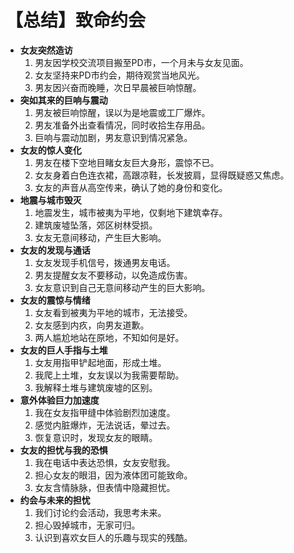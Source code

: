 # 【总结】致命约会

-   **女友突然造访**
    1.  男友因学校交流项目搬至PD市，一个月未与女友见面。
    2.  女友坚持来PD市约会，期待观赏当地风光。
    3.  男友因兴奋而晚睡，次日早晨被巨响惊醒。
-   **突如其来的巨响与震动**
    1.  男友被巨响惊醒，误以为是地震或工厂爆炸。
    2.  男友准备外出查看情况，同时收拾生存用品。
    3.  巨响与震动加剧，男友意识到情况紧急。
-   **女友的惊人变化**
    1.  男友在楼下空地目睹女友巨大身形，震惊不已。
    2.  女友身着白色连衣裙，高跟凉鞋，长发披肩，显得既疑惑又焦虑。
    3.  女友的声音从高空传来，确认了她的身份和变化。
-   **地震与城市毁灭**
    1.  地震发生，城市被夷为平地，仅剩地下建筑幸存。
    2.  建筑废墟坠落，郊区树林受损。
    3.  女友无意间移动，产生巨大影响。
-   **女友的发现与通话**
    1.  女友发现手机信号，拨通男友电话。
    2.  男友提醒女友不要移动，以免造成伤害。
    3.  女友意识到自己无意间移动产生的巨大影响。
-   **女友的震惊与情绪**
    1.  女友看到被夷为平地的城市，无法接受。
    2.  女友感到内疚，向男友道歉。
    3.  两人尴尬地站在原地，不知如何是好。
-   **女友的巨人手指与土堆**
    1.  女友用指甲铲起地面，形成土堆。
    2.  我爬上土堆，女友误以为我需要帮助。
    3.  我解释土堆与建筑废墟的区别。
-   **意外体验巨力加速度**
    1.  我在女友指甲缝中体验剧烈加速度。
    2.  感觉内脏爆炸，无法说话，晕过去。
    3.  恢复意识时，发现女友的眼睛。
-   **女友的担忧与我的恐惧**
    1.  我在电话中表达恐惧，女友安慰我。
    2.  担心女友的眼泪，因为液体团可能致命。
    3.  女友含情脉脉，但表情中隐藏担忧。
-   **约会与未来的担忧**
    1.  我们讨论约会活动，我思考未来。
    2.  担心毁掉城市，无家可归。
    3.  认识到喜欢女巨人的乐趣与现实的残酷。